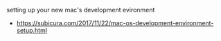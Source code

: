 setting up your new mac's development evironment
 - https://subicura.com/2017/11/22/mac-os-development-environment-setup.html
